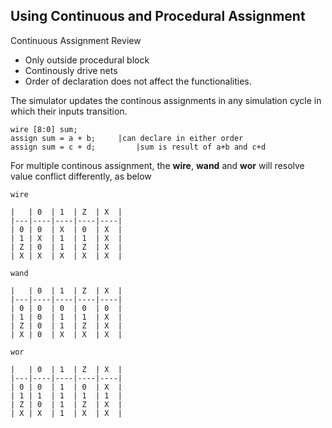 ## Using Continuous and Procedural Assignment

Continuous Assignment Review 

- Only outside procedural block
- Continously drive nets
- Order of declaration does not affect the functionalities.

The simulator updates the continous assignments in any simulation cycle in which their inputs transition. 

```
wire [8:0] sum;
assign sum = a + b;		|can declare in either order
assign sum = c + d; 		|sum is result of a+b and c+d
```

For multiple continous assignment, the **wire**, **wand** and **wor** will resolve value conflict differently, as below

```
wire

|   | 0  | 1  | Z  | X  |
|---|----|----|----|----|
| 0 | 0  | X  | 0  | X  |
| 1 | X  | 1  | 1  | X  |
| Z | 0  | 1  | Z  | X  |
| X | X  | X  | X  | X  |

wand

|   | 0  | 1  | Z  | X  |
|---|----|----|----|----|
| 0 | 0  | 0  | 0  | 0  |
| 1 | 0  | 1  | 1  | X  |
| Z | 0  | 1  | Z  | X  |
| X | 0  | X  | X  | X  |

wor

|   | 0  | 1  | Z  | X  |
|---|----|----|----|----|
| 0 | 0  | 1  | 0  | X  |
| 1 | 1  | 1  | 1  | 1  |
| Z | 0  | 1  | Z  | X  |
| X | X  | 1  | X  | X  |

```
